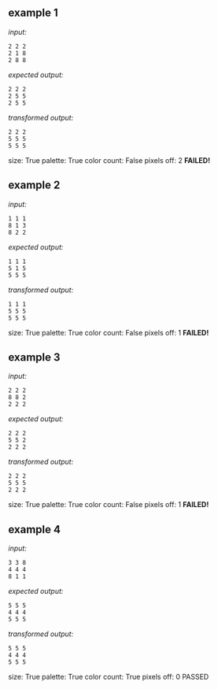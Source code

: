 
## example 1
*input:*
```
2 2 2
2 1 8
2 8 8
```
*expected output:*
```
2 2 2
2 5 5
2 5 5
```
*transformed output:*
```
2 2 2
5 5 5
5 5 5
```
size: True
palette: True
color count: False
pixels off: 2
**FAILED!**

## example 2
*input:*
```
1 1 1
8 1 3
8 2 2
```
*expected output:*
```
1 1 1
5 1 5
5 5 5
```
*transformed output:*
```
1 1 1
5 5 5
5 5 5
```
size: True
palette: True
color count: False
pixels off: 1
**FAILED!**

## example 3
*input:*
```
2 2 2
8 8 2
2 2 2
```
*expected output:*
```
2 2 2
5 5 2
2 2 2
```
*transformed output:*
```
2 2 2
5 5 5
2 2 2
```
size: True
palette: True
color count: False
pixels off: 1
**FAILED!**

## example 4
*input:*
```
3 3 8
4 4 4
8 1 1
```
*expected output:*
```
5 5 5
4 4 4
5 5 5
```
*transformed output:*
```
5 5 5
4 4 4
5 5 5
```
size: True
palette: True
color count: True
pixels off: 0
PASSED
